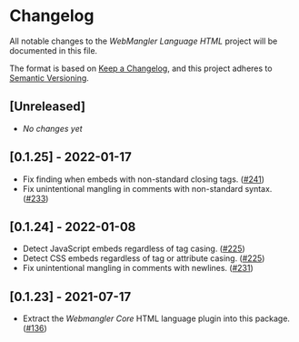 # Changelog

All notable changes to the _WebMangler Language HTML_ project will be documented
in this file.

The format is based on [Keep a Changelog], and this project adheres to [Semantic
Versioning].

## [Unreleased]

- _No changes yet_

## [0.1.25] - 2022-01-17

- Fix finding when embeds with non-standard closing tags. ([#241])
- Fix unintentional mangling in comments with non-standard syntax. ([#233])

## [0.1.24] - 2022-01-08

- Detect JavaScript embeds regardless of tag casing. ([#225])
- Detect CSS embeds regardless of tag or attribute casing. ([#225])
- Fix unintentional mangling in comments with newlines. ([#231])

## [0.1.23] - 2021-07-17

- Extract the _Webmangler Core_ HTML language plugin into this package. ([#136])

[#136]: https://github.com/ericcornelissen/webmangler/pull/136
[#225]: https://github.com/ericcornelissen/webmangler/pull/225
[#231]: https://github.com/ericcornelissen/webmangler/pull/231
[#233]: https://github.com/ericcornelissen/webmangler/pull/233
[#241]: https://github.com/ericcornelissen/webmangler/pull/241
[keep a changelog]: https://keepachangelog.com/en/1.0.0/ "Keep a CHANGELOG"
[semantic versioning]: https://semver.org/spec/v2.0.0.html "Semantic versioning"
